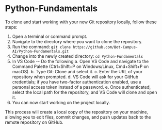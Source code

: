 # Python-Fundamentals
To clone and start working with your new Git repository locally, follow these steps:

1. Open a terminal or command prompt.
2. Navigate to the directory where you want to clone the repository.
3. Run the command: `git clone https://github.com/Bot-Campus-AI/Python-Fundamentals.git`
4. Change into the newly created directory: `cd Python-Fundamentals`
5. In VS Code -- Do the following 
    a. Open VS Code and navigate to the Command Palette (Ctrl+Shift+P on Windows/Linux, Cmd+Shift+P on macOS).
    b. Type Git: Clone and select it.
    c. Enter the URL of your repository when prompted.
    d. VS Code will ask for your GitHub credentials; if you have two-factor authentication enabled, use a personal access token instead of a password.
    e. Once authenticated, select the local path for the repository, and VS Code will clone and open it.
6. You can now start working on the project locally.

This process will create a local copy of the repository on your machine, allowing you to edit files, commit changes, and push updates back to the remote repository on GitHub.
